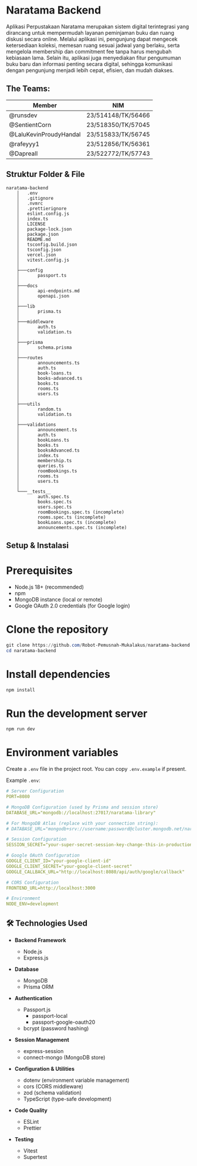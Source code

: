 # Naratama Backend

Aplikasi Perpustakaan Naratama merupakan sistem digital terintegrasi yang dirancang untuk mempermudah layanan peminjaman buku dan ruang diskusi secara online. Melalui aplikasi ini, pengunjung dapat mengecek ketersediaan koleksi, memesan ruang sesuai jadwal yang berlaku, serta mengelola membership dan commitment fee tanpa harus mengubah kebiasaan lama. Selain itu, aplikasi juga menyediakan fitur pengumuman buku baru dan informasi penting secara digital, sehingga komunikasi dengan pengunjung menjadi lebih cepat, efisien, dan mudah diakses.

## The Teams:

| Member                 | NIM                |
| ---------------------- | ------------------ |
| @runsdev               | 23/514148/TK/56466 |
| @SentientCorn          | 23/518350/TK/57045 |
| @LaluKevinProudyHandal | 23/515833/TK/56745 |
| @rafeyyy1              | 23/512856/TK/56361 |
| @Dapreall              | 23/522772/TK/57743 |

## Struktur Folder & File

```
naratama-backend
    │   .env
    │   .gitignore
    │   .nvmrc
    │   .prettierignore
    │   eslint.config.js
    │   index.ts
    │   LICENSE
    │   package-lock.json
    │   package.json
    │   README.md
    │   tsconfig.build.json
    │   tsconfig.json
    │   vercel.json
    │   vitest.config.js
    │
    ├───config
    │       passport.ts
    │
    ├───docs
    │       api-endpoints.md
    │       openapi.json
    │
    ├───lib
    │       prisma.ts
    │
    ├───middleware
    │       auth.ts
    │       validation.ts
    │
    ├───prisma
    │       schema.prisma
    │
    ├───routes
    │       announcements.ts
    │       auth.ts
    │       book-loans.ts
    │       books-advanced.ts
    │       books.ts
    │       rooms.ts
    │       users.ts
    │
    ├───utils
    │       random.ts
    │       validation.ts
    │
    ├───validations
    │       announcement.ts
    │       auth.ts
    │       bookLoans.ts
    │       books.ts
    │       booksAdvanced.ts
    │       index.ts
    │       membership.ts
    │       queries.ts
    │       roomBookings.ts
    │       rooms.ts
    │       users.ts
    │
    └───__tests__
            auth.spec.ts
            books.spec.ts
            users.spec.ts
            roomBookings.spec.ts (incomplete)
            rooms.spec.ts (incomplete)
            bookLoans.spec.ts (incomplete)
            announcements.spec.ts (incomplete)

```

## Setup & Instalasi

# Prerequisites

- Node.js 18+ (recommended)
- npm
- MongoDB instance (local or remote)
- Google OAuth 2.0 credentials (for Google login)

# Clone the repository

```powershell
git clone https://github.com/Robot-Pemusnah-Mukalakus/naratama-backend.git
cd naratama-backend
```

# Install dependencies

```powershell
npm install
```

# Run the development server

```powershell
npm run dev
```

# Environment variables

Create a `.env` file in the project root. You can copy `.env.example` if present.

Example `.env`:

```yaml
# Server Configuration
PORT=8080

# MongoDB Configuration (used by Prisma and session store)
DATABASE_URL="mongodb://localhost:27017/naratama-library"

# For MongoDB Atlas (replace with your connection string):
# DATABASE_URL="mongodb+srv://username:password@cluster.mongodb.net/naratama-library?retryWrites=true&w=majority"

# Session Configuration
SESSION_SECRET="your-super-secret-session-key-change-this-in-production-256-bit-minimum"

# Google OAuth Configuration
GOOGLE_CLIENT_ID="your-google-client-id"
GOOGLE_CLIENT_SECRET="your-google-client-secret"
GOOGLE_CALLBACK_URL="http://localhost:8080/api/auth/google/callback"

# CORS Configuration
FRONTEND_URL=http://localhost:3000

# Environment
NODE_ENV=development
```

## 🛠️ Technologies Used

- **Backend Framework**
  - Node.js
  - Express.js

- **Database**
  - MongoDB
  - Prisma ORM

- **Authentication**
  - Passport.js
    - passport-local
    - passport-google-oauth20
  - bcrypt (password hashing)

- **Session Management**
  - express-session
  - connect-mongo (MongoDB store)

- **Configuration & Utilities**
  - dotenv (environment variable management)
  - cors (CORS middleware)
  - zod (schema validation)
  - TypeScript (type-safe development)

- **Code Quality**
  - ESLint
  - Prettier

- **Testing**
  - Vitest
  - Supertest
